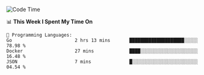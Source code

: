 <!--START_SECTION:waka-->
![Code Time](http://img.shields.io/badge/Code%20Time-974%20hrs%2059%20mins-blue)

📊 **This Week I Spent My Time On** 

```text
💬 Programming Languages: 
Go                       2 hrs 13 mins       ████████████████████░░░░░   78.98 % 
Docker                   27 mins             ████░░░░░░░░░░░░░░░░░░░░░   16.48 % 
JSON                     7 mins              █░░░░░░░░░░░░░░░░░░░░░░░░   04.54 % 
```


<!--END_SECTION:waka-->